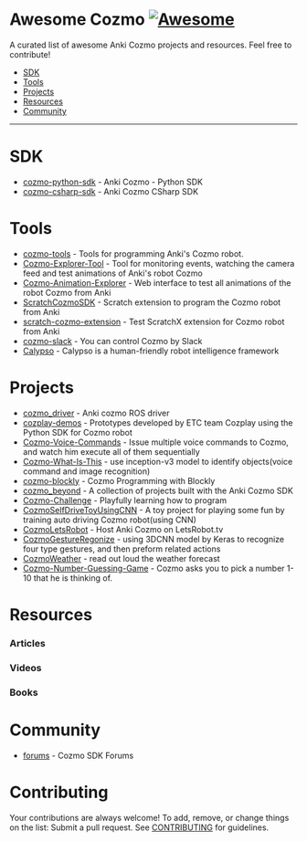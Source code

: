 # Awesome Cozmo [![Awesome](https://cdn.rawgit.com/sindresorhus/awesome/d7305f38d29fed78fa85652e3a63e154dd8e8829/media/badge.svg)](https://github.com/sindresorhus/awesome)

A curated list of awesome Anki Cozmo projects and resources. Feel free to contribute!

- [SDK](#sdk)
- [Tools](#tools)
- [Projects](#projects)
- [Resources](#resources)
- [Community](#community)

---

# SDK
* [cozmo-python-sdk](https://github.com/anki/cozmo-python-sdk) - Anki Cozmo - Python SDK
* [cozmo-csharp-sdk](https://github.com/anki/cozmo-csharp-sdk) - Anki Cozmo CSharp SDK

# Tools
*  [cozmo-tools](https://github.com/touretzkyds/cozmo-tools) - Tools for programming Anki's Cozmo robot.
*  [Cozmo-Explorer-Tool](https://github.com/GrinningHermit/Cozmo-Explorer-Tool) - Tool for monitoring events, watching the camera feed and test animations of Anki's robot Cozmo
*  [Cozmo-Animation-Explorer](https://github.com/GrinningHermit/Cozmo-Animation-Explorer) - Web interface to test all animations of the robot Cozmo from Anki
*  [ScratchCozmoSDK](https://github.com/madfrog54321/ScratchCozmoSDK) - Scratch extension to program the Cozmo robot from Anki
*  [scratch-cozmo-extension](https://github.com/khanning/scratch-cozmo-extension) - Test ScratchX extension for Cozmo robot from Anki
*  [cozmo-slack](https://github.com/codeaid-dev/cozmo-slack) - You can control Cozmo by Slack
*  [Calypso](https://calypso.software/) - Calypso is a human-friendly robot intelligence framework


# Projects
*  [cozmo_driver](https://github.com/OTL/cozmo_driver) - Anki cozmo ROS driver
*  [cozplay-demos](https://github.com/cozplay/cozplay-demos) - Prototypes developed by ETC team Cozplay using the Python SDK for Cozmo robot
*  [Cozmo-Voice-Commands](https://github.com/rizal72/Cozmo-Voice-Commands) - Issue multiple voice commands to Cozmo, and watch him execute all of them sequentially
*  [Cozmo-What-Is-This](https://github.com/wwj718/Cozmo-What-Is-This) - use inception-v3 model to identify objects(voice command and image recognition)
*  [cozmo-blockly](https://github.com/maxosprojects/cozmo-blockly) - Cozmo Programming with Blockly
*  [cozmo_beyond](https://github.com/PeterMitrano/cozmo_beyond) - A collection of projects built with the Anki Cozmo SDK
*  [Cozmo-Challenge](https://github.com/GrinningHermit/Cozmo-Challenge) - Playfully learning how to program
*  [CozmoSelfDriveToyUsingCNN](https://github.com/benjafire/CozmoSelfDriveToyUsingCNN) - A toy project for playing some fun by training auto driving Cozmo robot(using CNN)
*  [CozmoLetsRobot](https://github.com/r3n33/CozmoLetsRobot) - Host Anki Cozmo on LetsRobot.tv
*  [CozmoGestureRegonize](https://github.com/benjafire/CozmoGestureRegonize) - using 3DCNN model by Keras to recognize four type gestures, and then preform related actions
*  [CozmoWeather](https://github.com/dwilches/CozmoWeather) - read out loud the weather forecast
*  [Cozmo-Number-Guessing-Game](https://github.com/Cadwallader01/Cozmo-Number-Guessing-Game) - Cozmo asks you to pick a number 1-10 that he is thinking of.

# Resources

### Articles

### Videos

### Books

# Community
* [forums](https://forums.anki.com) - Cozmo SDK Forums

# Contributing

Your contributions are always welcome! To add, remove, or change things on the list: Submit a pull request. See [CONTRIBUTING](/CONTRIBUTING.md) for guidelines.
